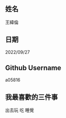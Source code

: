 姓名
----
王緯倫

日期
----
2022/09/27

Github Username
---------------
a05816

我最喜歡的三件事
---------------
出去玩 吃 睡覺
